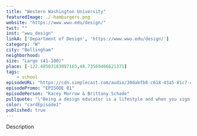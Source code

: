 ```yaml
---
title: "Western Washington University"
featuredImage: ./-hamburgers.png
website: "https://www.wwu.edu/design/"
twit: ""
inst: "wwu_design"
linkA: ['Department of Design', 'https://www.wwu.edu/design/']
category: "W"
city: "Bellingham"
neighborhood:
size: "Large (41-100)"
place: [-122.48503183897165,48.73569466621371]
tags:
    - school
episodeURL: "https://cdn.simplecast.com/audio/30dabfb8-c618-43a5-81c7-c5c83750983a/episodes/be27c0b6-9a80-4c2c-a30e-95a4c514929e/audio/c611b2e1-d4ec-4a10-b316-99e50205e26a/default_tc.mp3"
episodePromo: "EPISODE 01"
episodePerson: "Kacey Morrow & Brittany Schade"
pullquote: "\"Being a design educator is a lifestyle and when you sign up for academia there's an expectation that you need to be there for the people around you and the students.\""
color: "cardEpisode1"
published: true
---
```


Description

